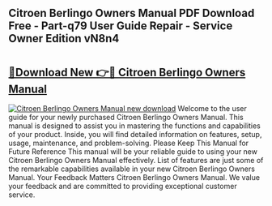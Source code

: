 ## Citroen Berlingo Owners Manual PDF Download Free - Part-q79 User Guide Repair - Service Owner Edition vN8n4

# <h2><a href="http://cf15107.oget.top/?id=Citroen+Berlingo+Owners+Manual">🔗Download New 👉🔴 Citroen Berlingo Owners Manual</a></h2>

[![Citroen Berlingo Owners Manual new download](https://i.imgur.com/5g1atiW.png)](http://cf15107.oget.top/?id=Citroen+Berlingo+Owners+Manual)
Welcome to the user guide for your newly purchased Citroen Berlingo Owners Manual. This manual is designed to assist you in mastering the functions and capabilities of your product. Inside, you will find detailed information on features, setup, usage, maintenance, and problem-solving. Please Keep This Manual for Future Reference This manual will be your reliable guide to using your new Citroen Berlingo Owners Manual effectively. List of features are just some of the remarkable capabilities available in your new Citroen Berlingo Owners Manual. Your Feedback Matters Citroen Berlingo Owners Manual. We value your feedback and are committed to providing exceptional customer service.
